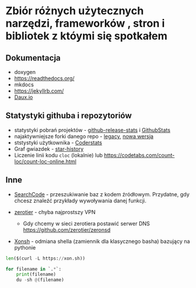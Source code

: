 # Zbiór różnych użytecznych narzędzi, frameworków , stron i bibliotek z któymi się spotkałem

## Dokumentacja

- doxygen
- <https://readthedocs.org/>
- mkdocs
- <https://jekyllrb.com/>
- [Daux.io](https://daux.io/)

## Statystyki githuba i repozytoriów

- statystyki pobrań projektów - [github-release-stats](https://somsubhra.com/github-release-stats/) i [GithubStats](https://githubstats0.firebaseapp.com/)
- najaktywniejsze forki danego repo - [legacy](https://techgaun.github.io/active-forks/index.html), [nowa wersja](https://github.com/lukaszmn/active-forks)
- ststystyki użytkownika - [Coderstats](https://coderstats.net/)
- Graf gwiazdek - [star-history](https://star-history.t9t.io/?ref=producthunt)
- Liczenie linii kodu `cloc` (lokalnie) lub https://codetabs.com/count-loc/count-loc-online.html

## Inne

- [SearchCode](https://searchcode.com/) - przeszukiwanie baz z kodem źródłowym. Przydatne, gdy chcesz znaleźć przykłady wywoływania danej funkcji.
- [zerotier](https://www.zerotier.com/) - chyba najprostszy VPN

  - Gdy chcemy w sieci zerotiera postawić serwer DNS <https://github.com/zerotier/zeronsd>

- [Xonsh](https://xon.sh/) - odmiana shella (zamiennik dla klasycznego basha) bazujący na pythonie

```python
len($(curl -L https://xon.sh))

for filename in `.*`:
    print(filename)
    du -sh @(filename)
```
